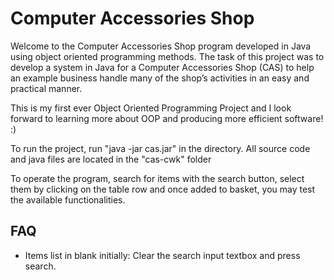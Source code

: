 # Computer Accessories Shop

Welcome to the Computer Accessories Shop program developed in Java using object oriented programming methods. The task of this project was to develop a system in Java for a Computer Accessories Shop (CAS) to help an example business  handle many of the shop’s activities in an easy and practical manner.

This is my first ever Object Oriented Programming Project and I look forward to learning more about OOP and producing more efficient software! :)

To run the project, run "java -jar cas.jar" in the directory. All source code and java files are located in the "cas-cwk" folder

To operate the program, search for items with the search button, select them by clicking on the table row and once added to basket, you may test the available functionalities.



## FAQ
- Items list in blank initially: Clear the search input textbox and press search.
